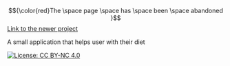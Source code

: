 $${\color{red}The \space page \space has \space been \space abandoned }$$
[Link to the newer project](https://diethelper.vercel.app/)

<p>A small application that helps user with their diet</p>




[![License: CC BY-NC 4.0](https://img.shields.io/badge/License-CC%20BY--NC%204.0-lightgrey.svg)](https://creativecommons.org/licenses/by-nc/4.0/)

